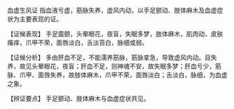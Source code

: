 血虚生风证 指血液亏虚，筋脉失养，虚风内动，以手足颤动、肢体麻木及血虚症状为主要表现的证。

【证候表现】
手足震颤，头晕眼花，夜盲，失眠多梦，肢体麻木，肌肉动，皮肤瘙痒，爪甲不荣，面唇淡白，舌淡苔白，脉细或弱。

【证候分析】
多由肝血不足，不能濡养筋脉，筋脉挛急，导致虚风内动。目失养，故见头晕眼花，夜盲；肝血不足，则神魂不安，故失眠多梦；肝血亏少，筋脉、爪甲、面唇失养，故肢体麻木，爪甲不荣，面唇淡白；舌淡白，脉细，为血虚之象。

【辨证要点】
手足颤动、肢体麻木与血虚症状共见。